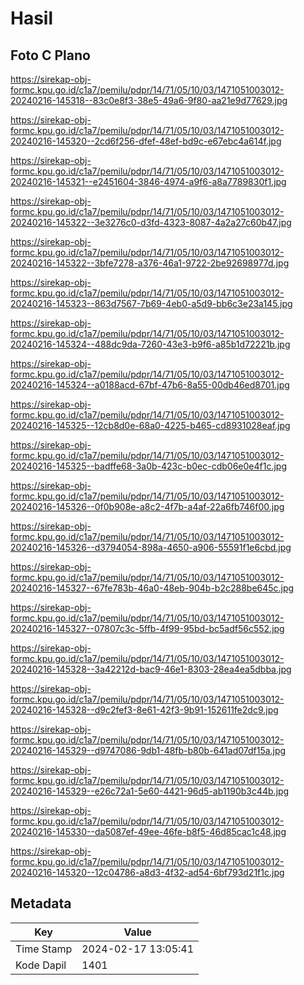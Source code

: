 # Hasil

## Foto C Plano

https://sirekap-obj-formc.kpu.go.id/c1a7/pemilu/pdpr/14/71/05/10/03/1471051003012-20240216-145318--83c0e8f3-38e5-49a6-9f80-aa21e9d77629.jpg

https://sirekap-obj-formc.kpu.go.id/c1a7/pemilu/pdpr/14/71/05/10/03/1471051003012-20240216-145320--2cd6f256-dfef-48ef-bd9c-e67ebc4a614f.jpg

https://sirekap-obj-formc.kpu.go.id/c1a7/pemilu/pdpr/14/71/05/10/03/1471051003012-20240216-145321--e2451604-3846-4974-a9f6-a8a7789830f1.jpg

https://sirekap-obj-formc.kpu.go.id/c1a7/pemilu/pdpr/14/71/05/10/03/1471051003012-20240216-145322--3e3276c0-d3fd-4323-8087-4a2a27c60b47.jpg

https://sirekap-obj-formc.kpu.go.id/c1a7/pemilu/pdpr/14/71/05/10/03/1471051003012-20240216-145322--3bfe7278-a376-46a1-9722-2be92698977d.jpg

https://sirekap-obj-formc.kpu.go.id/c1a7/pemilu/pdpr/14/71/05/10/03/1471051003012-20240216-145323--863d7567-7b69-4eb0-a5d9-bb6c3e23a145.jpg

https://sirekap-obj-formc.kpu.go.id/c1a7/pemilu/pdpr/14/71/05/10/03/1471051003012-20240216-145324--488dc9da-7260-43e3-b9f6-a85b1d72221b.jpg

https://sirekap-obj-formc.kpu.go.id/c1a7/pemilu/pdpr/14/71/05/10/03/1471051003012-20240216-145324--a0188acd-67bf-47b6-8a55-00db46ed8701.jpg

https://sirekap-obj-formc.kpu.go.id/c1a7/pemilu/pdpr/14/71/05/10/03/1471051003012-20240216-145325--12cb8d0e-68a0-4225-b465-cd8931028eaf.jpg

https://sirekap-obj-formc.kpu.go.id/c1a7/pemilu/pdpr/14/71/05/10/03/1471051003012-20240216-145325--badffe68-3a0b-423c-b0ec-cdb06e0e4f1c.jpg

https://sirekap-obj-formc.kpu.go.id/c1a7/pemilu/pdpr/14/71/05/10/03/1471051003012-20240216-145326--0f0b908e-a8c2-4f7b-a4af-22a6fb746f00.jpg

https://sirekap-obj-formc.kpu.go.id/c1a7/pemilu/pdpr/14/71/05/10/03/1471051003012-20240216-145326--d3794054-898a-4650-a906-55591f1e6cbd.jpg

https://sirekap-obj-formc.kpu.go.id/c1a7/pemilu/pdpr/14/71/05/10/03/1471051003012-20240216-145327--67fe783b-46a0-48eb-904b-b2c288be645c.jpg

https://sirekap-obj-formc.kpu.go.id/c1a7/pemilu/pdpr/14/71/05/10/03/1471051003012-20240216-145327--07807c3c-5ffb-4f99-95bd-bc5adf56c552.jpg

https://sirekap-obj-formc.kpu.go.id/c1a7/pemilu/pdpr/14/71/05/10/03/1471051003012-20240216-145328--3a42212d-bac9-46e1-8303-28ea4ea5dbba.jpg

https://sirekap-obj-formc.kpu.go.id/c1a7/pemilu/pdpr/14/71/05/10/03/1471051003012-20240216-145328--d9c2fef3-8e61-42f3-9b91-152611fe2dc9.jpg

https://sirekap-obj-formc.kpu.go.id/c1a7/pemilu/pdpr/14/71/05/10/03/1471051003012-20240216-145329--d9747086-9db1-48fb-b80b-641ad07df15a.jpg

https://sirekap-obj-formc.kpu.go.id/c1a7/pemilu/pdpr/14/71/05/10/03/1471051003012-20240216-145329--e26c72a1-5e60-4421-96d5-ab1190b3c44b.jpg

https://sirekap-obj-formc.kpu.go.id/c1a7/pemilu/pdpr/14/71/05/10/03/1471051003012-20240216-145330--da5087ef-49ee-46fe-b8f5-46d85cac1c48.jpg

https://sirekap-obj-formc.kpu.go.id/c1a7/pemilu/pdpr/14/71/05/10/03/1471051003012-20240216-145320--12c04786-a8d3-4f32-ad54-6bf793d21f1c.jpg


## Metadata

| Key        | Value               |
| ---------- | ------------------- |
| Time Stamp | 2024-02-17 13:05:41 |
| Kode Dapil | 1401                |



